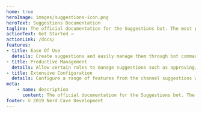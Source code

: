 ```yaml
---
home: true
heroImage: images/suggestions-icon.png
heroText: Suggestions Documentation
tagline: The official documentation for the Suggestions bot. The most powerful suggestions feature set you'll find on Discord.
actionText: Get Started →
actionLink: /docs/
features:
- title: Ease Of Use
  details: Create suggestions and easily manage them through bot commands. Designed for the most simple usage.
- title: Productive Management
  details: Allow certain roles to manage suggestions such as approving/rejecting and adding notes giving server members full information that helps them to vote.
- title: Extensive Configuration
  details: Configure a range of features from the channel suggestions will be submitted down to the emojis that will be added.
meta:
    - name: description
      content: The official documentation for the Suggestions bot. The most powerful suggestions feature set you'll find on Discord.
footer: © 2019 Nerd Cave Development 
---
```

